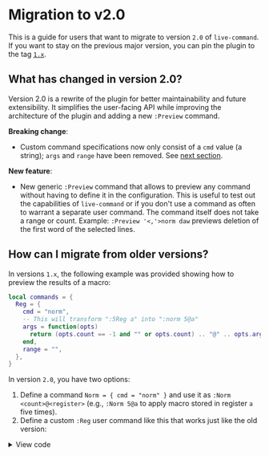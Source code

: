 # Migration to v2.0
This is a guide for users that want to migrate to version `2.0` of `live-command`.
If you want to stay on the previous major version, you can pin the plugin to the tag [`1.x`](https://github.com/smjonas/live-command.nvim/releases/tag/1.x).

## What has changed in version 2.0?
Version 2.0 is a rewrite of the plugin for better maintainability and future extensibility.
It simplifies the user-facing API while improving the architecture of the plugin and adding a new `:Preview` command.

**Breaking change**:
- Custom command specifications now only consist of a `cmd` value (a string); `args`
  and `range` have been removed. See [next section](#how-can-i-migrate-from-older-versions).

**New feature**:
- New generic `:Preview` command that allows to preview any command without having to
  define it in the configuration. This is useful to test out the capabilities of
  `live-command` or if you don't use a command as often to warrant a separate user command.
  The command itself does not take a range or count. Example: `:Preview '<,'>norm daw`
  previews deletion of the first word of the selected lines.

## How can I migrate from older versions?
In versions `1.x`, the following example was provided showing how to preview the results of a macro:
```lua
local commands = {
  Reg = {
    cmd = "norm",
    -- This will transform ":5Reg a" into ":norm 5@a"
    args = function(opts)
      return (opts.count == -1 and "" or opts.count) .. "@" .. opts.args
    end,
    range = "",
  },
}
```
In version `2.0`, you have two options:
1. Define a command `Norm = { cmd = "norm" }` and use it as `:Norm <count>@<register>` (e.g., `:Norm 5@a` to apply macro stored in register `a` five times).
2. Define a custom `:Reg` user command like this that works just like the old version:

<details>
  <summary>View code</summary>

```lua
-- Turns ":5Reg a" into ":norm 5@a"
local function get_command_string(cmd)
  local get_range_string = require("live-command").get_range_string
  local args = (cmd.count == -1 and "" or cmd.count) .. "@" .. cmd.args
  return get_range_string(cmd) .. "norm " .. args
end

vim.api.nvim_create_user_command("Reg", function(cmd)
  vim.cmd(get_command_string(cmd))
end, {
  nargs = "?",
  range = true,
  preview = function(cmd, preview_ns, preview_buf)
    local cmd_to_preview = get_command_string(cmd)
    return require("live-command").preview_callback(cmd_to_preview, preview_ns, preview_buf)
  end
})
```
</details>
